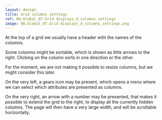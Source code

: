 ```yaml
---
layout: design
title: Grid columns settings
ref: 00.Global_07.Grid displays_d_columns_settings
image: 00.Global_07.Grid displays_d_columns_settings.png
---
```


At the top of a grid we usually have a header with the names of the columns.

Some columns might be sortable, which is shown as little arrows to the right. Clicking on the column sorts in one direction or the other.

For the moment, we are not making it possible to resize columns, but we might consider this later.

On the very left, a gears icon may be present, which opens a menu where we can select which attributes are presented as columns.

On the very right, an arrow with a number may be presented, that makes it possible to extend the grid to the right, to display all the currently hidden columns. The page will then have a very large width, and will be scrollable horizontally.

